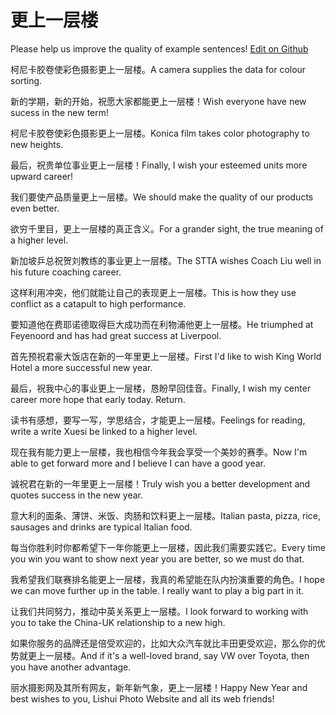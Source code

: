 # 更上一层楼

Please help us improve the quality of example sentences! [Edit on Github](https://github.com/jiyushe/jiyu-example-sentence-source/blob/main/chinese/gengshangyicenglou.md)

<p><span class="chinese">柯尼卡胶卷使彩色摄影更上一层楼。</span><span class="english">A camera supplies the data for colour sorting.</span></p>

<p><span class="chinese">新的学期，新的开始，祝愿大家都能更上一层楼！</span><span class="english">Wish everyone have new sucess in the new term!</span></p>

<p><span class="chinese">柯尼卡胶卷使彩色摄影更上一层楼。</span><span class="english">Konica film takes color photography to new heights.</span></p>

<p><span class="chinese">最后，祝贵单位事业更上一层楼！</span><span class="english">Finally, I wish your esteemed units more upward career!</span></p>

<p><span class="chinese">我们要使产品质量更上一层楼。</span><span class="english">We should make the quality of our products even better.</span></p>

<p><span class="chinese">欲穷千里目，更上一层楼的真正含义。</span><span class="english">For a grander sight, the true meaning of a higher level.</span></p>

<p><span class="chinese">新加坡乒总祝贺刘教练的事业更上一层楼。</span><span class="english">The STTA wishes Coach Liu well in his future coaching career.</span></p>

<p><span class="chinese">这样利用冲突，他们就能让自己的表现更上一层楼。</span><span class="english">This is how they use conflict as a catapult to high performance.</span></p>

<p><span class="chinese">要知道他在费耶诺德取得巨大成功而在利物浦他更上一层楼。</span><span class="english">He triumphed at Feyenoord and has had great success at Liverpool.</span></p>

<p><span class="chinese">首先预祝君豪大饭店在新的一年里更上一层楼。</span><span class="english">First I'd like to wish King World Hotel a more successful new year.</span></p>

<p><span class="chinese">最后，祝我中心的事业更上一层楼，恳盼早回佳音。</span><span class="english">Finally, I wish my center career more hope that early today. Return.</span></p>

<p><span class="chinese">读书有感想，要写一写，学思结合，才能更上一层楼。</span><span class="english">Feelings for reading, write a write Xuesi be linked to a higher level.</span></p>

<p><span class="chinese">现在我有能力更上一层楼，我也相信今年我会享受一个美妙的赛季。</span><span class="english">Now I'm able to get forward more and I believe I can have a good year.</span></p>

<p><span class="chinese">诚祝君在新的一年里更上一层楼！</span><span class="english">Truly wish you a better development and quotes success in the new year.</span></p>

<p><span class="chinese">意大利的面条、薄饼、米饭、肉肠和饮料更上一层楼。</span><span class="english">Italian pasta, pizza, rice, sausages and drinks are typical Italian food.</span></p>

<p><span class="chinese">每当你胜利时你都希望下一年你能更上一层楼，因此我们需要实践它。</span><span class="english">Every time you win you want to show next year you are better, so we must do that.</span></p>

<p><span class="chinese">我希望我们联赛排名能更上一层楼，我真的希望能在队内扮演重要的角色。</span><span class="english">I hope we can move further up in the table. I really want to play a big part in it.</span></p>

<p><span class="chinese">让我们共同努力，推动中英关系更上一层楼。</span><span class="english">I look forward to working with you to take the China-UK relationship to a new high.</span></p>

<p><span class="chinese">如果你服务的品牌还是倍受欢迎的，比如大众汽车就比丰田更受欢迎，那么你的优势就更上一层楼。</span><span class="english">And if it's a well-loved brand, say VW over Toyota, then you have another advantage.</span></p>

<p><span class="chinese">丽水摄影网及其所有网友，新年新气象，更上一层楼！</span><span class="english">Happy New Year and best wishes to you, Lishui Photo Website and all its web friends!</span></p>

